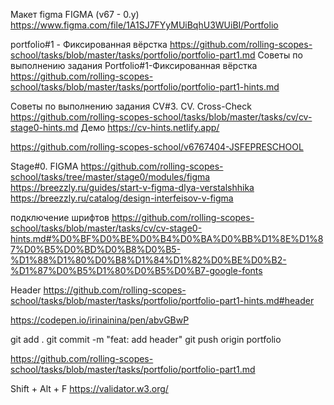 Мaкет figma FIGMA (v67 - 0.y)
https://www.figma.com/file/1A1SJ7FYyMUiBqhU3WUiBI/Portfolio

portfolio#1 - Фиксированная вёрстка
https://github.com/rolling-scopes-school/tasks/blob/master/tasks/portfolio/portfolio-part1.md
Советы по выполнению задания Portfolio#1-Фиксированная вёрстка
https://github.com/rolling-scopes-school/tasks/blob/master/tasks/portfolio/portfolio-part1-hints.md

Советы по выполнению задания CV#3. CV. Cross-Check
https://github.com/rolling-scopes-school/tasks/blob/master/tasks/cv/cv-stage0-hints.md
Демо https://cv-hints.netlify.app/

https://github.com/rolling-scopes-school/v6767404-JSFEPRESCHOOL

Stage#0. FIGMA
https://github.com/rolling-scopes-school/tasks/tree/master/stage0/modules/figma
https://breezzly.ru/guides/start-v-figma-dlya-verstalshhika
https://breezzly.ru/catalog/design-interfeisov-v-figma

подключение шрифтов
https://github.com/rolling-scopes-school/tasks/blob/master/tasks/cv/cv-stage0-hints.md#%D0%BF%D0%BE%D0%B4%D0%BA%D0%BB%D1%8E%D1%87%D0%B5%D0%BD%D0%B8%D0%B5-%D1%88%D1%80%D0%B8%D1%84%D1%82%D0%BE%D0%B2-%D1%87%D0%B5%D1%80%D0%B5%D0%B7-google-fonts

Header
https://github.com/rolling-scopes-school/tasks/blob/master/tasks/portfolio/portfolio-part1-hints.md#header

https://codepen.io/irinainina/pen/abvGBwP

git add .
git commit -m "feat: add header"
git push origin portfolio

https://github.com/rolling-scopes-school/tasks/blob/master/tasks/portfolio/portfolio-part1.md

 Shift + Alt + F
 https://validator.w3.org/